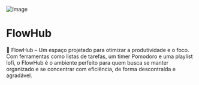 ![Image](https://github.com/user-attachments/assets/dbbbb7ba-e243-4235-8087-b2cc0af7e134)
# FlowHub
🚀 FlowHub – Um espaço projetado para otimizar a produtividade e o foco. Com ferramentas como listas de tarefas, um timer Pomodoro e uma playlist lofi, o FlowHub é o ambiente perfeito para quem busca se manter organizado e se concentrar com eficiência, de forma descontraída e agradável.
